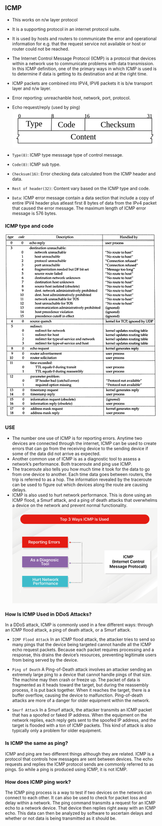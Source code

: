 ## ICMP ##
- This works on n/w layer protocol
- It is a supporting protocol in an internet protocol suite.
- It is used by hosts and routers to communicate the error and operational information for e.g. that the request service not available or host or router could not be reached.
- The Internet Control Message Protocol (ICMP) is a protocol that devices within a network use to communicate problems with data transmission. In this ICMP definition, one of the primary ways in which ICMP is used is to determine if data is getting to its destination and at the right time. 
- ICMP packets are combined into IPV4, IPV6 packets it is b/w transport layer and n/w layer.
- Error reporting: unreachanble host, network, port, protocol.
- Echo request/reply (used by ping)
![](image/ICMP_header.png)

- `Type(8)`: ICMP type messsage type of control message.
- `Code(8)`: ICMP sub type.
- `Checksum(16)`: Error checking data calculated from the ICMP header and data.
- `Rest of header(32)`: Content vary based on the ICMP type and code.
- `Data`: ICMP error message contain a data section that include a copy of entire IPV4 header plus atleast first 8 bytes of data from the IPv4 packet that caused the error message. The maximum length of ICMP error message is 576 bytes.

### ICMP type and code
![](image/icmp_type_code.gif)

### USE
- The number one use of ICMP is for reporting errors. Anytime two devices are connected through the internet, ICMP can be used to create errors that can go from the receiving device to the sending device if some of the data did not arrive as expected.
- Another common use of ICMP is as a diagnostic tool to assess a network’s performance. Both traceroute and ping use ICMP.
- The traceroute also tells you how much time it took for the data to go from one device to another. Each time data goes between routers, the trip is referred to as a hop. The information revealed by the traceroute can be used to figure out which devices along the route are causing delays.
- ICMP is also used to hurt network performance. This is done using an ICMP flood, a Smurf attack, and a ping of death attacks that overwhelms a device on the network and prevent normal functionality.
![](image/icmp_use.png) 


### How Is ICMP Used in DDoS Attacks?
In a DDoS attack, ICMP is commonly used in a few different ways: through an ICMP flood attack, a ping of death attack, or a Smurf attack.

- `ICMP Flood Attack`
In an ICMP flood attack, the attacker tries to send so many pings that the device being targeted cannot handle all the ICMP echo request packets. Because each packet requires processing and a response, this drains the device’s resources, preventing legitimate users from being served by the device.

- `Ping of Death`
A Ping-of-Death attack involves an attacker sending an extremely large ping to a device that cannot handle pings of that size. The machine may then crash or freeze up. The packet of data is fragmented as it heads toward the target, but during the reassembly process, it is put back together. When it reaches the target, there is a buffer overflow, causing the device to malfunction. Ping-of-death attacks are more of a danger for older equipment within the network.

- `Smurf Attack`
In a Smurf attack, the attacker transmits an ICMP packet that has a spoofed or faked IP address. When the equipment on the network replies, each reply gets sent to the spoofed IP address, and the target is flooded with a ton of ICMP packets. This kind of attack is also typically only a problem for older equipment.

### Is ICMP the same as ping?
ICMP and ping are two different things although they are related. ICMP is a protocol that controls how messages are sent between devices. The echo requests and replies the ICMP protocol sends are commonly referred to as pings. So while a ping is produced using ICMP, it is not ICMP.

### How does ICMP ping work?
The ICMP ping process is a way to test if two devices on the network can connect to each other. It can also be used to check for packet loss and delay within a network. The ping command transmits a request for an ICMP echo to a network device. That device then replies right away with an ICMP echo. This data can then be analyzed by software to ascertain delays and whether or not data is being transmitted as it should be.
    